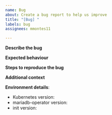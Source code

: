 ```yaml
---
name: Bug
about: Create a bug report to help us improve
title: "[Bug] "
labels: bug
assignees: mmontes11

---
```


<!--
Bugs should be filed for issues encountered whilst operating mariadb-operator/init.
Please provide as much detail as possible. 
-->

**Describe the bug**
<!--
A clear and concise description of what the bug is. 
Tip: you can use 
```
<code here>
```
for code blocks of your kubectl output or YAML files.
-->

**Expected behaviour**
<!--A concise description of what you expected to happen.-->

**Steps to reproduce the bug**
<!--Steps to reproduce the bug should be clear and easily reproducible to help people
gain an understanding of the problem.-->

**Additional context**
<!--Add any other context  here.-->

**Environment details**:
- Kubernetes version:
- mariadb-operator version: 
- init version: 
